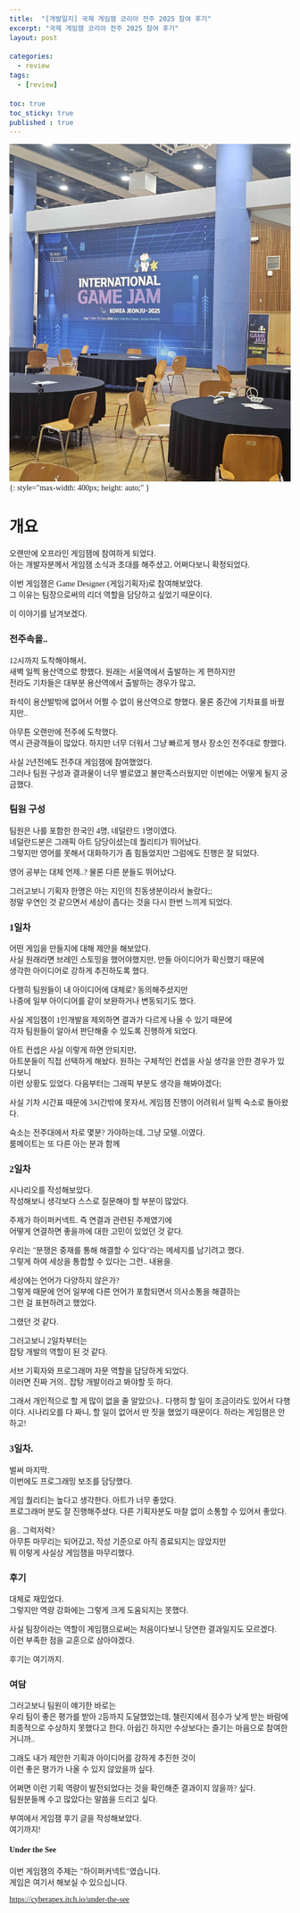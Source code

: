 ```yaml
---
title:  "[개발일지] 국제 게임잼 코리아 전주 2025 참여 후기"
excerpt: "국제 게임잼 코리아 전주 2025 참여 후기"
layout: post

categories:
  - review
tags:
  - [review]

toc: true
toc_sticky: true
published : true
---
```


<style type="text/css">
  @font-face {
      font-family: 'Polygothic';
      src: url('/srcs/fonts/Polygothic-Light.ttf') format('truetype');
  }

  body {
    font-family: 'Polygothic';
  }
</style>

![이미지 설명](/srcs/imgs/post_imgs/gamejam_image_250803.jpg){: style="max-width: 400px; height: auto;" }

<h1>개요</h1>

오랜만에 오프라인 게임잼에 참여하게 되었다.\
아는 개발자분께서 게임잼 소식과 초대를 해주셨고, 어쩌다보니 확정되었다.

이번 게임잼은 Game Designer (게임기획자)로 참여해보았다.\
그 이유는 팀장으로써의 리더 역할을 담당하고 싶었기 때문이다.

이 이야기를 남겨보겠다.

<h3>전주속을..</h3>

12시까지 도착해야해서,\
새벽 일찍 용산역으로 향했다. 원래는 서울역에서 출발하는 게 편하지만 \
전라도 기차들은 대부분 용산역에서 출발하는 경우가 많고,

좌석이 용산발밖에 없어서 어쩔 수 없이 용산역으로 향했다. 물론 중간에 기차표를 바꿨지만..

아무튼 오랜만에 전주에 도착했다.\
역시 관광객들이 많았다. 하지만 너무 더워서 그냥 빠르게 행사 장소인 전주대로 향했다.


사실 2년전에도 전주대 게임잼에 참여했었다.\
그러나 팀원 구성과 결과물이 너무 별로였고 불만족스러웠지만 이번에는 어떻게 될지 궁금했다.

<h3>팀원 구성</h3>

팀원은 나를 포함한 한국인 4명, 네덜란드 1명이였다.\
네덜란드분은 그래픽 아트 담당이셨는데 퀄리티가 뛰어났다.\
그렇지만 영어를 못해서 대화하기가 좀 힘들었지만 그럼에도 진행은 잘 되었다.

영어 공부는 대체 언제..? 물론 다른 분들도 뛰어났다. 

그러고보니 기획자 한명은 아는 지인의 친동생분이라서 놀랐다;;\
정말 우연인 것 같으면서 세상이 좁다는 것을 다시 한번 느끼게 되었다.


<h3>1일차</h3>

어떤 게임을 만들지에 대해 제안을 해보았다.\
사실 원래라면 브레인 스토밍을 했어야했지만, 만들 아이디어가 확신했기 때문에\
생각한 아이디어로 강하게 추진하도록 했다. 

다행히 팀원들이 내 아이디어에 대체로? 동의해주셨지만\
나중에 일부 아이디어를 같이 보완하거나 변동되기도 했다.

사실 게임잼이 1인개발을 제외하면 결과가 다르게 나올 수 있기 때문에\
각자 팀원들이 알아서 판단해줄 수 있도록 진행하게 되었다.

아트 컨셉은 사실 이렇게 하면 안되지만, \
아트분들이 직접 선택하게 해놨다. 원하는 구체적인 컨셉을 사실 생각을 안한 경우가 있다보니\
이런 상황도 있었다. 다음부터는 그래픽 부분도 생각을 해봐야겠다;

사실 기차 시간표 때문에 3시간밖에 못자서,
게임잼 진행이 어려워서 일찍 숙소로 돌아왔다. 

숙소는 전주대에서 차로 몇분? 가야하는데, 그냥 모텔..이였다.\
룸메이트는 또 다른 아는 분과 함께

<h3>2일차</h3>

시나리오를 작성해보았다.\
작성해보니 생각보다 스스로 질문해야 할 부분이 많았다.

주제가 하이퍼커넥트. 즉 연결과 관련된 주제였기에\
어떻게 연결하면 좋을까에 대한 고민이 있었던 것 같다.

우리는 "분쟁은 중재를 통해 해결할 수 있다"라는 메세지를 남기려고 했다.\
그렇게 하여 세상을 통합할 수 있다는 그런.. 내용을.

세상에는 언어가 다양하지 않은가?\
그렇게 때문에 언어 일부에 다른 언어가 포함되면서 의사소통을 해결하는\
그런 걸 표현하려고 했었다.

그랬던 것 같다.


그러고보니 2일차부터는\
잡탕 개발의 역할이 된 것 같다.

서브 기획자와 프로그래머 자문 역할을 담당하게 되었다.\
이러면 진짜 거의.. 잡탕 개발이라고 봐야할 듯 하다.

그래서 개인적으로 할 게 많이 없을 줄 알았으나.. 다행히 할 일이 조금이라도 있어서 다행이다. 시나리오를 다 짜니, 할 일이 없어서 딴 짓을 했었기 때문이다. 하라는 게임잼은 안하고!


<h3>3일차.</h3>

벌써 마지막.\
이번에도 프로그래밍 보조를 담당했다.

게임 퀄리티는 높다고 생각한다. 아트가 너무 좋았다.\
프로그래머 분도 잘 진행해주셨다. 다른 기획자분도 마찰 없이 소통할 수 있어서 좋았다.

음.. 그럭저럭?\
아무튼 마무리는 되어갔고, 작성 기준으로 아직 종료되지는 않았지만\
뭐 이렇게 사실상 게임잼을 마무리했다.


<h3>후기</h3>

대체로 재밌었다.\
그렇지만 역량 강화에는 그렇게 크게 도움되지는 못했다.

사실 팀장이라는 역할이 게임잼으로써는 처음이다보니 당연한 결과일지도 모르겠다.\
이런 부족한 점을 교훈으로 삼아야겠다.

후기는 여기까지.

<h3>여담</h3>

그러고보니 팀원이 얘기한 바로는 \
우리 팀이 좋은 평가를 받아 2등까지 도달했었는데, 챌린지에서 점수가 낮게 받는 바람에 \
최종적으로 수상하지 못했다고 한다. 아쉽긴 하지만 수상보다는 즐기는 마음으로 참여한 거니까..

그래도 내가 제안한 기획과 아이디어를 강하게 추진한 것이 \
이런 좋은 평가가 나올 수 있지 않았을까 싶다. 

어쩌면 이런 기획 역량이 발전되었다는 것을 확인해준 결과이지 않을까? 싶다.\
팀원분들께 수고 많았다는 말씀을 드리고 싶다. 

부여에서 게임잼 후기 글을 작성해보았다.\
여기까지!


<h4>Under the See</h4>



이번 게임잼의 주제는 "하이퍼커넥트"였습니다.\
게임은 여기서 해보실 수 있으십니다.

https://cyberapex.itch.io/under-the-see


